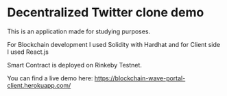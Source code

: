 # Decentralized Twitter clone demo

This is an application made for studying purposes.

For Blockchain development I used Solidity with Hardhat and for Client side I used React.js

Smart Contract is deployed on Rinkeby Testnet.

You can find a live demo here: https://blockchain-wave-portal-client.herokuapp.com/
